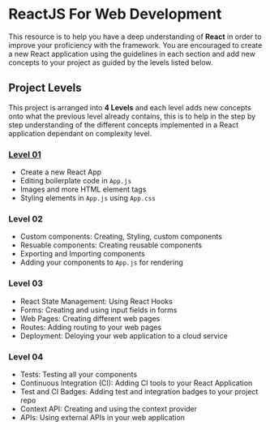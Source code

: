 # ReactJS For Web Development
This resource is to help you have a deep understanding of **React** in order to improve your proficiency with the framework. You are encouraged to create a new React application using the guidelines in each section and add new concepts to your project as guided by the levels listed below.

## Project Levels
This project is arranged into  **4 Levels** and each level adds new concepts onto what the previous level already contains, this is to help in the step by step understanding of the different concepts implemented in a React application dependant on complexity level.

### [Level 01](https://github.com/ZackAtama/react_project/tree/project-level-01)
- Create a new React App
- Editing boilerplate code in `App.js`
- Images and more HTML element tags
- Styling elements in `App.js` using `App.css`

### Level 02
- Custom components: Creating, Styling, custom components
- Resuable components: Creating reusable components
- Exporting and Importing components
- Adding your components to `App.js` for rendering

### Level 03
- React State Management: Using React Hooks
- Forms: Creating and using input fields in forms
- Web Pages: Creating different web pages
- Routes: Adding routing to your web pages
- Deployment: Deloying your web application to a cloud service

### Level 04
- Tests: Testing all your components
- Continuous Integration (CI): Adding CI tools to your React Application
- Test and CI Badges: Adding test and integration badges to your project repo
- Context API: Creating and using the context provider
- APIs: Using external APIs in your web application
